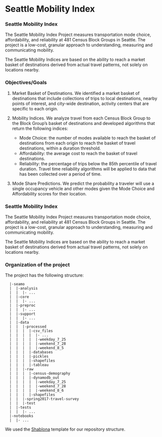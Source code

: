 # Seattle Mobility Index


### Seattle Mobility Index

The Seattle Mobility Index Project measures transportation mode choice, affordability, and reliability at 481 Census Block Groups in Seattle. The project is a low-cost, granular approach to understanding, measuring and communicating mobility.

The Seattle Mobility Indices are based on the ability to reach a market basket of destinations derived from actual travel patterns, not solely on locations nearby. 

### Objectives/Goals

1. Market Basket of Destinations. We identified a market basket of destinations that include collections of trips to local destinations, nearby points of interest, and city-wide destination, activity centers that are specific to each origin. 

2. Mobility Indices. We analyze travel from each Census Block Group to the Block Group’s basket of destinations and developed algorithms that return the following indices:
   - Mode Choice: the number of modes available to reach the basket of destinations from each origin to reach the basket of travel destinations, within a duration threshold. 
   - Affordability: the average cost to reach the basket of travel destinations.
   - Reliability: the percentage of trips below the 85th percentile of travel duration. Travel time reliability algorithms will be applied to data that has been collected over a period of time.

3. Mode Share Predictions. We predict the probability a traveler will use a single occupancy vehicle and other modes given the Mode Choice and Affordability scores for their location.



### Seattle Mobility Index

The Seattle Mobility Index Project measures transportation mode choice, affordability, and reliability at 481 Census Block Groups in Seattle. The project is a low-cost, granular approach to understanding, measuring and communicating mobility.

The Seattle Mobility Indices are based on the ability to reach a market basket of destinations derived from actual travel patterns, not solely on locations nearby. 


### Organization of the project

The project has the following structure:

      |-seamo
      |  |-analysis
      |  |  |- ...
      |  |-core
      |  |  |- ...
      |  |-preproc
      |  |  |- ...
      |  |-support
      |  |  |- ...
      |  |-data
      |  |  |-processed
      |  |  |  |-csv_files
      |  |  |  |  |- ...
      |  |  |  |  |-weekday_7_25
      |  |  |  |  |-weekend_7_28
      |  |  |  |  |-weekend_8_5
      |  |  |  |-databases
      |  |  |  |-pickles
      |  |  |  |-shapefiles
      |  |  |  |-tableau
      |  |  |-raw
      |  |  |  |-census-demography
      |  |  |  |-dynamodb_out
      |  |  |  |  |-weekday_7_25
      |  |  |  |  |-weekend_7_28
      |  |  |  |  |-weekend_8_6
      |  |  |  |-shapefiles
      |  |  |-spring2017-travel-survey
      |  |  |-test
      |  |-tests
      |  |  |- ...
      |-notebooks
      |  |- ...





We used the [Shablona](https://github.com/uwescience/shablona) template for our repository structure.


